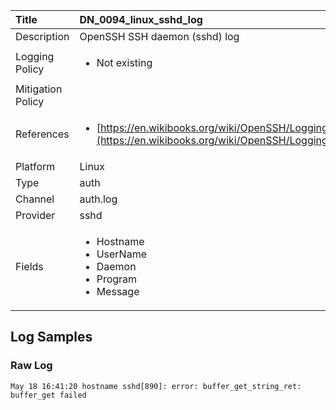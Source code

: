 | Title             | DN_0094_linux_sshd_log                                                                                                      |
|:------------------|:-----------------------------------------------------------------------------------------------------------------|
| Description       | OpenSSH SSH daemon (sshd) log                                                                                                |
| Logging Policy    | <ul><li> Not existing </li></ul> |
| Mitigation Policy | |
| References     		| <ul><li>[https://en.wikibooks.org/wiki/OpenSSH/Logging_and_Troubleshooting](https://en.wikibooks.org/wiki/OpenSSH/Logging_and_Troubleshooting)</li></ul>                                  |
| Platform       		| Linux   |
| Type           		| auth 		| 
| Channel        		| auth.log    |
| Provider       		| sshd   |
| Fields         		| <ul><li>Hostname</li><li>UserName</li><li>Daemon</li><li>Program</li><li>Message</li></ul>                                               |


## Log Samples

### Raw Log

```
May 18 16:41:20 hostname sshd[890]: error: buffer_get_string_ret: buffer_get failed

```




